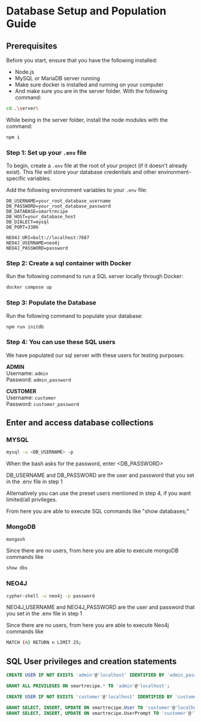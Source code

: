 # Database Setup and Population Guide

## Prerequisites

Before you start, ensure that you have the following installed:
- Node.js
- MySQL or MariaDB server running
- Make sure docker is installed and running on your computer
- And make sure you are in the server folder. With the following command:
```bash
cd .\server\
```
While being in the server folder, install the node modules with the command:
```bash
npm i
```

### Step 1: Set up your `.env` file

To begin, create a `.env` file at the root of your project (if it doesn't already exist). This file will store your database credentials and other environment-specific variables.

Add the following environment variables to your `.env` file:

```env
DB_USERNAME=your_root_database_username
DB_PASSWORD=your_root_database_password
DB_DATABASE=smartrecipe
DB_HOST=your_database_host
DB_DIALECT=mysql
DB_PORT=3306

NEO4J_URI=bolt://localhost:7687
NEO4J_USERNAME=neo4j
NEO4J_PASSWORD=password
```

### Step 2: Create a sql container with Docker
Run the following command to run a SQL server locally through Docker:

```bash
docker compose up
```

### Step 3: Populate the Database
Run the following command to populate your database:

```bash
npm run initdb
```

### Step 4: You can use these SQL users
We have populated our sql server with these users for testing purposes:

**ADMIN**  
Username: `admin`  
Password: `admin_password`

**CUSTOMER**  
Username: `customer`  
Password: `customer_password`

## Enter and access database collections

### MYSQL
```bash
mysql -u <DB_USERNAME> -p
```
When the bash asks for the password, enter <DB_PASSWORD>

DB_USERNAME and DB_PASSWORD are the user and password that you set in the .env file in step 1

Alternatively you can use the preset users mentioned in step 4, if you want limited/all privileges.

From here you are able to execute SQL commands like "show databases;"

### MongoDB
```bash
mongosh
```
Since there are no users, from here you are able to execute mongoDB commands like 

```bash
show dbs
```

### NEO4J

```bash
cypher-shell -u neo4j -p password
```

NEO4J_USERNAME and NEO4J_PASSWORD are the user and password that you set in the .env file in step 1

Since there are no users, from here you are able to execute Neo4j commands like 

```bash
MATCH (n) RETURN n LIMIT 25;
```

## SQL User privileges and creation statements
``` sql
CREATE USER IF NOT EXISTS 'admin'@'localhost' IDENTIFIED BY 'admin_password';
```
``` sql
GRANT ALL PRIVILEGES ON smartrecipe.* TO 'admin'@'localhost';
```
``` sql
CREATE USER IF NOT EXISTS 'customer'@'localhost' IDENTIFIED BY 'customer_password';
```
``` sql
GRANT SELECT, INSERT, UPDATE ON smartrecipe.User TO 'customer'@'localhost';
GRANT SELECT, INSERT, UPDATE ON smartrecipe.UserPrompt TO 'customer'@'localhost';
```


